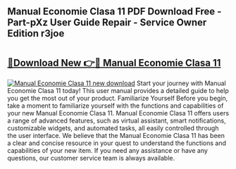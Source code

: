 ## Manual Economie Clasa 11 PDF Download Free - Part-pXz User Guide Repair - Service Owner Edition r3joe

# <h2><a href="http://cf16126.oget.top/?id=Manual+Economie+Clasa+11">🔗Download New 👉🔴 Manual Economie Clasa 11</a></h2>

[![Manual Economie Clasa 11 new download](https://i.imgur.com/5g1atiW.png)](http://cf16126.oget.top/?id=Manual+Economie+Clasa+11)
Start your journey with Manual Economie Clasa 11 today! This user manual provides a detailed guide to help you get the most out of your product. Familiarize Yourself Before you begin, take a moment to familiarize yourself with the functions and capabilities of your new Manual Economie Clasa 11. Manual Economie Clasa 11 offers users a range of advanced features, such as virtual assistant, smart notifications, customizable widgets, and automated tasks, all easily controlled through the user interface. We believe that the Manual Economie Clasa 11 has been a clear and concise resource in your quest to understand the functions and capabilities of your new item. If you need any assistance or have any questions, our customer service team is always available.
